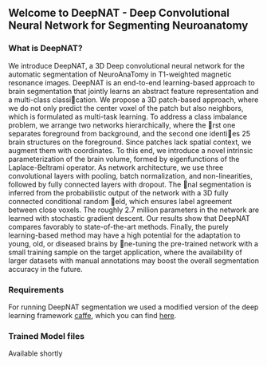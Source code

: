 ## Welcome to DeepNAT - Deep Convolutional Neural Network for Segmenting Neuroanatomy

### What is DeepNAT?

We introduce DeepNAT, a 3D Deep convolutional neural network for the automatic segmentation of NeuroAnaTomy in
T1-weighted magnetic resonance images. DeepNAT is an end-to-end learning-based approach to brain segmentation that
jointly learns an abstract feature representation and a multi-class classication. We propose a 3D patch-based approach,
where we do not only predict the center voxel of the patch but also neighbors, which is formulated as multi-task learning.
To address a class imbalance problem, we arrange two networks hierarchically, where the rst one separates foreground
from background, and the second one identies 25 brain structures on the foreground. Since patches lack spatial
context, we augment them with coordinates. To this end, we introduce a novel intrinsic parameterization of the brain
volume, formed by eigenfunctions of the Laplace-Beltrami operator. As network architecture, we use three convolutional
layers with pooling, batch normalization, and non-linearities, followed by fully connected layers with dropout. The nal
segmentation is inferred from the probabilistic output of the network with a 3D fully connected conditional random eld,
which ensures label agreement between close voxels. The roughly 2.7 million parameters in the network are learned with
stochastic gradient descent. Our results show that DeepNAT compares favorably to state-of-the-art methods. Finally,
the purely learning-based method may have a high potential for the adaptation to young, old, or diseased brains by
ne-tuning the pre-trained network with a small training sample on the target application, where the availability of
larger datasets with manual annotations may boost the overall segmentation accuracy in the future.

### Requirements


For running DeepNAT segmentation we used a modified version of the deep learning framework [caffe](http://caffe.berkeleyvision.org/), which you can find [here](https://github.com/TJKlein/caffe).


### Trained Model files

Available shortly
